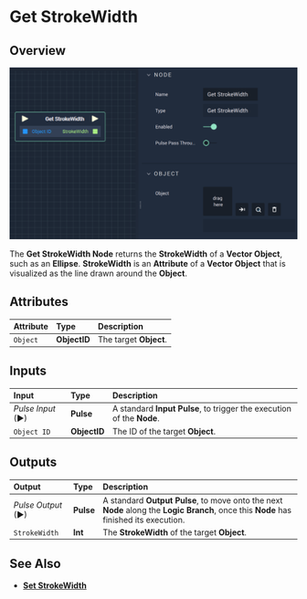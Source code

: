 # Get StrokeWidth

## Overview

![The Get StrokeWidth Node.](../../../.gitbook/assets/getstrokewidth.png)

The **Get StrokeWidth Node** returns the **StrokeWidth** of a **Vector Object**, such as an **Ellipse**. **StrokeWidth** is an **Attribute** of a **Vector Object** that is visualized as the line drawn around the **Object**.

## Attributes

| Attribute | Type | Description |
| :--- | :--- | :--- |
| `Object` | **ObjectID** | The target **Object**. |

## Inputs

| Input | Type | Description |
| :--- | :--- | :--- |
| _Pulse Input_ \(►\) | **Pulse** | A standard **Input Pulse**, to trigger the execution of the **Node**. |
| `Object ID` | **ObjectID** | The ID of the target **Object**. |

## Outputs

| Output | Type | Description |
| :--- | :--- | :--- |
| _Pulse Output_ \(►\) | **Pulse** | A standard **Output Pulse**, to move onto the next **Node** along the **Logic Branch**, once this **Node** has finished its execution. |
| `StrokeWidth` | **Int** | The **StrokeWidth** of the target **Object**. |

## See Also

* [**Set StrokeWidth**](setstrokewidth.md)

